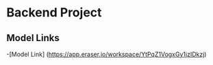 # Backend Project

## Model Links

-[Model Link] (https://app.eraser.io/workspace/YtPqZ1VogxGy1jzIDkzj)
